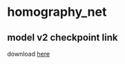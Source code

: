 # homography_net

## model v2 checkpoint link
download [here](https://www.dropbox.com/scl/fo/x7g1eua2f7fcdoeq6ssc5/h?rlkey=23jiq47e5suks8ljmwy32hmar&dl=0)